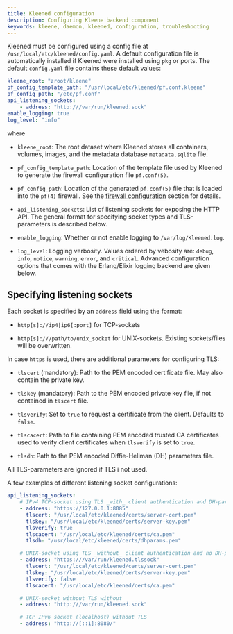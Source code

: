 ```yaml
---
title: Kleened configuration
description: Configuring Kleene backend component
keywords: kleene, daemon, kleened, configuration, troubleshooting
---
```


Kleened must be configured using a config file at
`/usr/local/etc/kleened/config.yaml`. A default configuration file is automatically
installed if Kleened were installed using `pkg` or ports. The default `config.yaml`
file contains these default values:

```yaml
kleene_root: "zroot/kleene"
pf_config_template_path: "/usr/local/etc/kleened/pf.conf.kleene"
pf_config_path: "/etc/pf.conf"
api_listening_sockets:
    - address: "http:///var/run/kleened.sock"
enable_logging: true
log_level: "info"
```

where

- `kleene_root`: The root dataset where Kleened stores all containers, volumes, images,
  and the metadata database `metadata.sqlite` file.

- `pf_config_template_path`: Location of the template file used by Kleened to
  generate the firewall configuration file `pf.conf(5)`.

- `pf_config_path`: Location of the generated `pf.conf(5)` file that is loaded into
  the `pf(4)` firewall. See the [firewall configuration](/run/network/firewall) section
  for details.

- `api_listening_sockets`: List of listening sockets for exposing the HTTP API.
  The general format for specifying socket types and TLS-parameters is described
  below.

- `enable_logging`: Whether or not enable logging to `/var/log/Kleened.log`.

- `log_level`: Logging verbosity. Values ordered by vebosity are: `debug`, `info`,
  `notice`, `warning`, `error`, and `critical`. Advanced configuration options
  that comes with the Erlang/Elixir logging backend are given below.

## Specifying listening sockets

Each socket is specified by an `address` field using the format:

- `http[s]://ip4|ip6[:port]` for TCP-sockets

- `http[s]:///path/to/unix_socket` for UNIX-sockets. Existing sockets/files will
  be overwritten.

In case `https` is used, there are additional parameters for configuring TLS:

- `tlscert` (mandatory): Path to the PEM encoded certificate file. May also contain the private key.
- `tlskey` (mandatory): Path to the PEM encoded private key file, if not
  contained in `tlscert` file.

- `tlsverify`: Set to `true` to request a certificate from the client. Defaults to `false`.

- `tlscacert`: Path to file containing PEM encoded trusted CA certificates used
  to verify client certificates when `tlsverify` is set to `true`.

- `tlsdh`: Path to the PEM encoded Diffie-Hellman (DH) parameters file.

All TLS-parameters are ignored if TLS i not used.

A few examples of different listening socket configurations:

```yaml
api_listening_sockets:
    # IPv4 TCP-socket using TLS _with_ client authentication and DH-parameters
    - address: "https://127.0.0.1:8085"
      tlscert: "/usr/local/etc/kleened/certs/server-cert.pem"
      tlskey: "/usr/local/etc/kleened/certs/server-key.pem"
      tlsverify: true
      tlscacert: "/usr/local/etc/kleened/certs/ca.pem"
      tlsdh: "/usr/local/etc/kleened/certs/dhparams.pem"

    # UNIX-socket using TLS _without_ client authentication and no DH-parameters
    - address: "https:///var/run/kleened.tlssock"
      tlscert: "/usr/local/etc/kleened/certs/server-cert.pem"
      tlskey: "/usr/local/etc/kleened/certs/server-key.pem"
      tlsverify: false
      tlscacert: "/usr/local/etc/kleened/certs/ca.pem"

    # UNIX-socket without TLS without
    - address: "http:///var/run/kleened.sock"

    # TCP IPv6 socket (localhost) without TLS
    - address: "http://[::1]:8080/"
```
